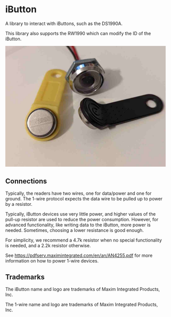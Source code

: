 # iButton

A library to interact with iButtons, such as the DS1990A.

This library also supports the RW1990 which can modify the ID of the iButton.

![iButton](pics/ibutton.jpg)

## Connections
Typically, the readers have two wires, one for data/power and one for ground. The
1-wire protocol expects the data wire to be pulled up to power by a resistor.

Typically, iButton devices use very little power, and higher values of the pull-up
resistor are used to reduce the power consumption. However, for advanced
functionality, like writing data to the iButton, more power is needed. Sometimes,
choosing a lower resistance is good enough.

For simplicity, we recommend a 4.7k resistor when no special functionality is needed,
and a 2.2k resistor otherwise.

See https://pdfserv.maximintegrated.com/en/an/AN4255.pdf for more information on
how to power 1-wire devices.

## Trademarks
The iButton name and logo are trademarks of Maxim Integrated Products, Inc.

The 1-wire name and logo are trademarks of Maxim Integrated Products, Inc.
